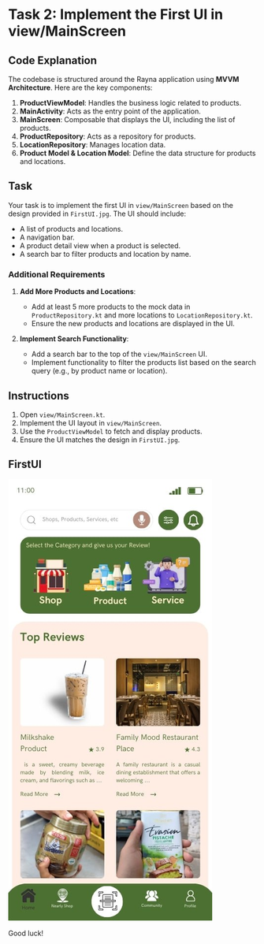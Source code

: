# Task 2: Implement the First UI in view/MainScreen

## Code Explanation

The codebase is structured around the Rayna application using **MVVM Architecture**. Here are the key components:

1. **ProductViewModel**: Handles the business logic related to products.
2. **MainActivity**: Acts as the entry point of the application.
3. **MainScreen**: Composable that displays the UI, including the list of products.
4. **ProductRepository**: Acts as a repository for products.
5. **LocationRepository**: Manages location data.
6. **Product Model & Location Model**: Define the data structure for products and locations.

## Task

Your task is to implement the first UI in `view/MainScreen` based on the design provided in `FirstUI.jpg`. The UI should include:

- A list of products and locations.
- A navigation bar.
- A product detail view when a product is selected.
- A search bar to filter products and location by name.

### Additional Requirements

1. **Add More Products and Locations**:
   - Add at least 5 more products to the mock data in `ProductRepository.kt` and more locations to `LocationRepository.kt`.
   - Ensure the new products and locations are displayed in the UI.

2. **Implement Search Functionality**:
   - Add a search bar to the top of the `view/MainScreen` UI.
   - Implement functionality to filter the products list based on the search query (e.g., by product name or location).

## Instructions

1. Open `view/MainScreen.kt`.
2. Implement the UI layout in `view/MainScreen`.
3. Use the `ProductViewModel` to fetch and display products.
4. Ensure the UI matches the design in `FirstUI.jpg`.

## FirstUI

![First UI](First_UI.jpg)

Good luck!
